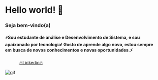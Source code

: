 # Hello world! 👋
 ### Seja bem-vindo(a)
 
 #### ⚡Sou estudante de análise e Desenvolvimento de Sistema, e sou apaixonado por tecnologia! Gosto de aprende algo novo, estou sempre em busca de novos conhecimentos e novas oportunidades.⚡
 <div style="display: flex; align-items: center; justify-content: space-between;">
 <a style="width: 33.3333%; text-align: center;" href="https://www.linkedin.com/in/daniel-macedo-de-oliveira-64aa80208/" target = _blank>🔥Linkedin🔥</a>
 </div>


 
 ![gif](https://camo.githubusercontent.com/0b6a40b3776cae6637e5f4a81a6882842dc13ea8a8af6b7fb01c010082153466/687474703a2f2f636c756265646f736765656b732e636f6d2e62722f77702d636f6e74656e742f75706c6f6164732f323031362f30312f646f726d726d2e676966)


<!--
Sou estudante de Analise e Desenvolvimento de Sistema, sou apaixona por tecnologia, gosto de aprende algo novo, estou sempre em busca de novos conhecimentos.
![gif](http://clubedosgeeks.com.br/wp-content/uploads/2016/01/dormrm.gif)
![gif2](https://rapidapi.com/blog/wp-content/uploads/2017/01/octocat.gif)
 ![](https://static.wikia.nocookie.net/scottpilgrim/images/d/d1/Scott_callstriker-1-.gif/revision/latest/top-crop/width/300/height/300?cb=20101124170217) 


**Danieloliver11/Danieloliver11** is a ✨ _special_ ✨ repository because its `README.md` (this file) appears on your GitHub profile.

Here are some ideas to get you started:

- 🔭 I’m currently working on ...
- 🌱 I’m currently learning ...
- 👯 I’m looking to collaborate on ...
- 🤔 I’m looking for help with ...
- 💬 Ask me about ...
- 📫 How to reach me: ...
- 😄 Pronouns: ...
- ⚡ Fun fact: ...
-->
